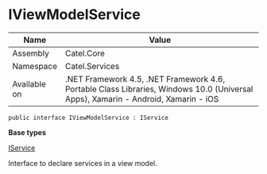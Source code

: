 

# IViewModelService

Name|Value
---|---
Assembly|Catel.Core
Namespace|Catel.Services
Available on|.NET Framework 4.5, .NET Framework 4.6, Portable Class Libraries, Windows 10.0 (Universal Apps), Xamarin - Android, Xamarin - iOS

```
public interface IViewModelService : IService
```

**Base types**

[IService](/Catel.Core\Catel\Services\IService.md)


Interface to declare services in a view model.



